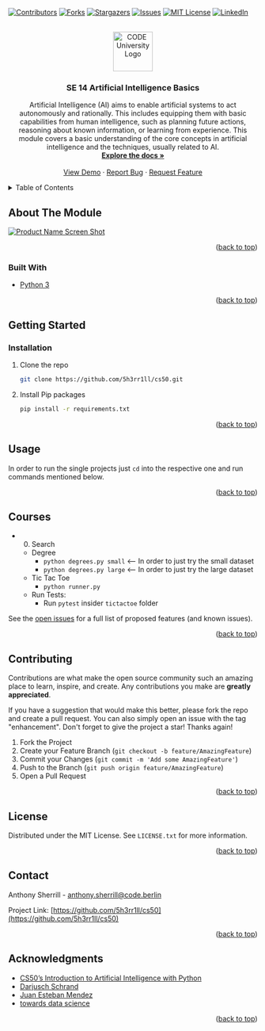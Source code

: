 <div id="top"></div>
<!--
*** Thanks for checking out the Best-README-Template. If you have a suggestion
*** that would make this better, please fork the repo and create a pull request
*** or simply open an issue with the tag "enhancement".
*** Don't forget to give the project a star!
*** Thanks again! Now go create something AMAZING! :D
-->

<!-- PROJECT SHIELDS -->
<!--
*** I'm using markdown "reference style" links for readability.
*** Reference links are enclosed in brackets [ ] instead of parentheses ( ).
*** See the bottom of this document for the declaration of the reference variables
*** for contributors-url, forks-url, etc. This is an optional, concise syntax you may use.
*** https://www.markdownguide.org/basic-syntax/#reference-style-links
-->
[![Contributors][contributors-shield]][contributors-url]
[![Forks][forks-shield]][forks-url]
[![Stargazers][stars-shield]][stars-url]
[![Issues][issues-shield]][issues-url]
[![MIT License][license-shield]][license-url]
[![LinkedIn][linkedin-shield]][linkedin-url]

<!-- PROJECT LOGO -->
<br />
<div align="center">
  <a href="https://app.code.berlin/module/SE_14?shortCode=SE_14_v1">
    <img src="https://static.studycheck.de/media/images/institute_logos/small/code.jpg" alt="CODE University Logo" width="80" height="80">
  </a>

<h3 align="center">SE 14 Artificial Intelligence Basics</h3>

  <p align="center">
    Artificial Intelligence (AI) aims to enable artificial systems to act autonomously and rationally. This includes equipping them with basic capabilities from human intelligence, such as planning future actions, reasoning about known information, or learning from experience. This module covers a basic understanding of the core concepts in artificial intelligence and the techniques, usually related to AI.
    <br />
    <a href="https://github.com/5h3rr1ll/cs50/tree/master/AI"><strong>Explore the docs »</strong></a>
    <br />
    <br />
    <a href="https://github.com/5h3rr1ll/cs50/tree/master/AI">View Demo</a>
    ·
    <a href="https://github.com/5h3rr1ll/cs50/issues">Report Bug</a>
    ·
    <a href="https://github.com/5h3rr1ll/cs50/issues">Request Feature</a>
  </p>
</div>

<!-- TABLE OF CONTENTS -->
<details>
  <summary>Table of Contents</summary>
  <ol>
    <li>
      <a href="#about-the-project">About The Project</a>
      <ul>
        <li><a href="#built-with">Built With</a></li>
      </ul>
    </li>
    <li>
      <a href="#getting-started">Getting Started</a>
      <ul>
        <li><a href="#prerequisites">Prerequisites</a></li>
        <li><a href="#installation">Installation</a></li>
      </ul>
    </li>
    <li><a href="#usage">Usage</a></li>
    <li><a href="#roadmap">Roadmap</a></li>
    <li><a href="#contributing">Contributing</a></li>
    <li><a href="#license">License</a></li>
    <li><a href="#contact">Contact</a></li>
    <li><a href="#acknowledgments">Acknowledgments</a></li>
  </ol>
</details>

<!-- ABOUT THE PROJECT -->
## About The Module

[![Product Name Screen Shot][product-screenshot]](https://cs50.harvard.edu/ai/2020/projects/0/tictactoe/)

<p align="right">(<a href="#top">back to top</a>)</p>

### Built With

* [Python 3](https://www.python.org)

<p align="right">(<a href="#top">back to top</a>)</p>

<!-- GETTING STARTED -->
## Getting Started

### Installation

1. Clone the repo

   ```sh
   git clone https://github.com/5h3rr1ll/cs50.git
   ```

2. Install Pip packages

   ```sh
   pip install -r requirements.txt
   ```

<p align="right">(<a href="#top">back to top</a>)</p>

<!-- USAGE EXAMPLES -->
## Usage

In order to run the single projects just `cd` into the respective one and run commands mentioned below.

<p align="right">(<a href="#top">back to top</a>)</p>

<!-- ROADMAP -->
## Courses

* 0. Search
  * Degree
    * `python degrees.py small` <-- In order to just try the small dataset
    * `python degrees.py large` <-- In order to just try the large dataset
  * Tic Tac Toe
    * `python runner.py`
  * Run Tests:
    * Run `pytest` insider `tictactoe` folder

See the [open issues](https://github.com/5h3rr1ll/cs50/issues) for a full list of proposed features (and known issues).

<p align="right">(<a href="#top">back to top</a>)</p>

<!-- CONTRIBUTING -->
## Contributing

Contributions are what make the open source community such an amazing place to learn, inspire, and create. Any contributions you make are **greatly appreciated**.

If you have a suggestion that would make this better, please fork the repo and create a pull request. You can also simply open an issue with the tag "enhancement".
Don't forget to give the project a star! Thanks again!

1. Fork the Project
2. Create your Feature Branch (`git checkout -b feature/AmazingFeature`)
3. Commit your Changes (`git commit -m 'Add some AmazingFeature'`)
4. Push to the Branch (`git push origin feature/AmazingFeature`)
5. Open a Pull Request

<p align="right">(<a href="#top">back to top</a>)</p>

<!-- LICENSE -->
## License

Distributed under the MIT License. See `LICENSE.txt` for more information.

<p align="right">(<a href="#top">back to top</a>)</p>

<!-- CONTACT -->
## Contact

Anthony Sherrill - anthony.sherrill@code.berlin

Project Link: [https://github.com/5h3rr1ll/cs50](https://github.com/5h3rr1ll/cs50)

<p align="right">(<a href="#top">back to top</a>)</p>

<!-- ACKNOWLEDGMENTS -->
## Acknowledgments

* [CS50’s Introduction to Artificial Intelligence with Python](https://cs50.harvard.edu/ai/2020/)
* [Darjusch Schrand](https://github.com/Darjusch/CS50_AI)
* [Juan Esteban Mendez](https://github.com/juanesmendez/CS50-AI-Project0-tictactoe/blob/master/tictactoe.py)
* [towards data science](https://towardsdatascience.com/understanding-the-minimax-algorithm-726582e4f2c6)

<p align="right">(<a href="#top">back to top</a>)</p>

<!-- MARKDOWN LINKS & IMAGES -->
<!-- https://www.markdownguide.org/basic-syntax/#reference-style-links -->
[contributors-shield]: https://img.shields.io/github/contributors/5h3rr1ll/cs50.svg?style=for-the-badge
[contributors-url]: https://github.com/5h3rr1ll/cs50/graphs/contributors
[forks-shield]: https://img.shields.io/github/forks/5h3rr1ll/cs50.svg?style=for-the-badge
[forks-url]: https://github.com/5h3rr1ll/cs50/network/members
[stars-shield]: https://img.shields.io/github/stars/5h3rr1ll/cs50.svg?style=for-the-badge
[stars-url]: https://github.com/5h3rr1ll/cs50/stargazers
[issues-shield]: https://img.shields.io/github/issues/5h3rr1ll/cs50.svg?style=for-the-badge
[issues-url]: https://github.com/5h3rr1ll/cs50/issues
[license-shield]: https://img.shields.io/github/license/5h3rr1ll/cs50.svg?style=for-the-badge
[license-url]: https://github.com/5h3rr1ll/cs50/blob/master/LICENSE.txt
[linkedin-shield]: https://img.shields.io/badge/-LinkedIn-black.svg?style=for-the-badge&logo=linkedin&colorB=555
[linkedin-url]: https://linkedin.com/in/anthony-sherrill-ab588a38
[product-screenshot]: https://cs50.harvard.edu/ai/2020/projects/0/tictactoe/images/game.png
